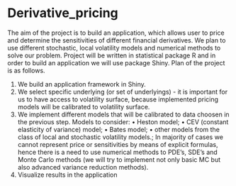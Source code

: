 # Derivative_pricing
The aim of the project is to build an application, which allows user to price and determine the sensitivities of different financial derivatives. We plan to use different stochastic, local volatility models and numerical methods to solve our problem. Project will be written in statistical package R and in order to build an application we will use package Shiny. Plan of the project is as follows.
1. We build an application framework in Shiny.
2. We select specific underlying (or set of underlyings) - it is important for us to have access
to volatility surface, because implemented pricing models will be calibrated to volatility
surface.
3. We implement different models that will be calibrated to data choosen in the previous
step. Models to consider:
• Heston model;
• CEV (constant elasticity of variance) model;
• Bates model;
• other models from the class of local and stochastic volatility models.;
In majority of cases we cannot represent price or sensitivities by means of explicit formulas,
hence there is a need to use numerical methods to PDE’s, SDE’s and Monte
Carlo methods (we will try to implement not only basic MC but also advanced variance
reduction methods).
4. Visualize results in the application
